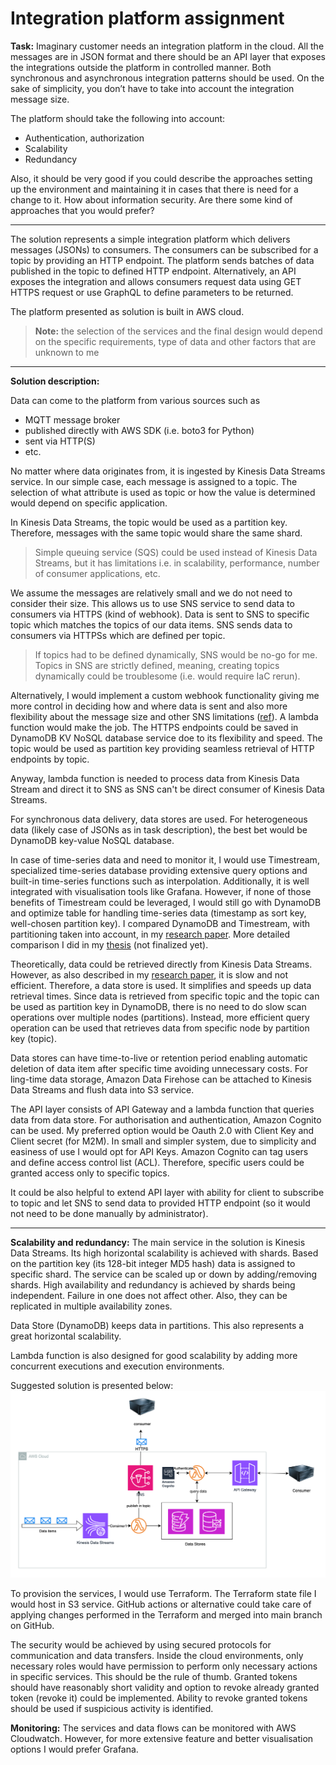 # Integration platform assignment
**Task:**
Imaginary customer needs an integration platform in the cloud. 
All the messages are in JSON format 
and there should be an API layer that exposes the integrations outside the platform in controlled manner. 
Both synchronous and asynchronous integration patterns should be used. 
On the sake of simplicity, you don’t have to take into account the integration message size.

 

The platform should take the following into account:
- Authentication, authorization
- Scalability
- Redundancy

Also, it should be very good if you could describe the approaches setting up the environment 
and maintaining it in cases that there is need for a change to it. 
How about information security. Are there some kind of approaches that you would prefer?
___

The solution represents a simple integration platform which delivers messages (JSONs) to consumers. 
The consumers can be subscribed for a topic by providing an HTTP endpoint. The platform sends batches of data published in the topic to defined HTTP endpoint.
Alternatively, an API exposes the integration and allows consumers request data using GET HTTPS request or use GraphQL to define parameters to be returned.

The platform presented as solution is built in AWS cloud.

> **Note:** the selection of the services and the final design would depend on the specific requirements, type of data and other factors that are unknown to me
___
**Solution description:**

Data can come to the platform from various sources such as
- MQTT message broker
- published directly with AWS SDK (i.e. boto3 for Python)
- sent via HTTP(S)
- etc.

No matter where data originates from, it is ingested by Kinesis Data Streams service. 
In our simple case, each message is assigned to a topic. The selection of what attribute is used as topic or how the value is determined would depend on specific application.

In Kinesis Data Streams, the topic would be used as a partition key. 
Therefore, messages with the same topic would share the same shard.

> Simple queuing service (SQS) could be used instead of Kinesis Data Streams, but it has limitations i.e. in scalability, performance, number of consumer applications, etc.

We assume the messages are relatively small and we do not need to consider their size. This allows us to use SNS service to send data to consumers via HTTPS (kind of webhook).
Data is sent to SNS to specific topic which matches the topics of our data items. SNS sends data to consumers via HTTPSs which are defined per topic.

> If topics had to be defined dynamically, SNS would be no-go for me.
> Topics in SNS are strictly defined, meaning, creating topics dynamically could be troublesome (i.e. would require IaC rerun).

Alternatively, I would implement a custom webhook functionality giving me more control in deciding how and where data is sent and also more flexibility about the message size and other SNS limitations ([ref](https://docs.aws.amazon.com/general/latest/gr/sns.html)).
A lambda function would make the job.
The HTTPS endpoints could be saved in DynamoDB KV NoSQL database service doe to its flexibility and speed. The topic would be used as partition key providing seamless retrieval of HTTP endpoints by topic.

Anyway, lambda function is needed to process data from Kinesis Data Stream and direct it to SNS as SNS can't be direct consumer of Kinesis Data Streams.

For synchronous data delivery, data stores are used. 
For heterogeneous data (likely case of JSONs as in task description), the best bet would be DynamoDB key-value NoSQL database.

In case of time-series data and need to monitor it, I would use Timestream, specialized time-series database providing extensive query options and built-in time-series functions such as interpolation. Additionally, it is well integrated with visualisation tools like Grafana.
However, if none of those benefits of Timestream could be leveraged, I would still go with DynamoDB and optimize table for handling time-series data (timestamp as sort key, well-chosen partition key).
I compared DynamoDB and Timestream, with partitioning taken into account, in my [research paper](ICSA2025_pre_submit.pdf). More detailed comparison I did in my [thesis](https://www.overleaf.com/read/pbfzwdxzptty#0e1f88) (not finalized yet).

Theoretically, data could be retrieved directly from Kinesis Data Streams. However, as also described in my [research paper](ICSA2025_pre_submit.pdf), it is slow and not efficient.
Therefore, a data store is used. It simplifies and speeds up data retrieval times. Since data is retrieved from specific topic and the topic can be used as partition key in DynamoDB, there is no need to do slow scan operations over multiple nodes (partitions). Instead, more efficient query operation can be used that retrieves data from specific node by partition key (topic).

Data stores can have time-to-live or retention period enabling automatic deletion of data item after specific time avoiding unnecessary costs.
For ling-time data storage, Amazon Data Firehose can be attached to Kinesis Data Streams and flush data into S3 service.

The API layer consists of API Gateway and a lambda function that queries data from data store. For authorisation and authentication, Amazon Cognito can be used.
My preferred option would be Oauth 2.0 with Client Key and Client secret (for M2M). In small and simpler system, due to simplicity and easiness of use I would opt for API Keys.
Amazon Cognito can tag users and define access control list (ACL). Therefore, specific users could be granted access only to specific topics.

It could be also helpful to extend API layer with ability for client to subscribe to topic and let SNS to send data to provided HTTP endpoint (so it would not need to be done manually by administrator).
___

**Scalability and redundancy:**
The main service in the solution is Kinesis Data Streams. Its high horizontal scalability is achieved with shards. Based on the partition key (its 128-bit integer MD5 hash) data is assigned to specific shard.
The service can be scaled up or down by adding/removing shards. High availability and redundancy is achieved by shards being independent. Failure in one does not affect other. Also, they can be replicated in multiple availability zones.

Data Store (DynamoDB) keeps data in partitions. This also represents a great horizontal scalability.

Lambda function is also designed for good scalability by adding more concurrent executions and execution environments.

Suggested solution is presented below:
![integration platform design](design.png)

To provision the services, I would use Terraform. The Terraform state file I would host in S3 service.
GitHub actions or alternative could take care of applying changes performed in the Terraform and merged into main branch on GitHub.

The security would be achieved by using secured protocols for communication and data transfers. Inside the cloud environments, only necessary roles would have permission to perform only necessary actions in specific services. This should be the rule of thumb.
Granted tokens should have reasonably short validity and option to revoke already granted token (revoke it) could be implemented.
Ability to revoke granted tokens should be used if suspicious activity is identified.

**Monitoring:**
The services and data flows can be monitored with AWS Cloudwatch. However, for more extensive feature and better visualisation options I would prefer Grafana.